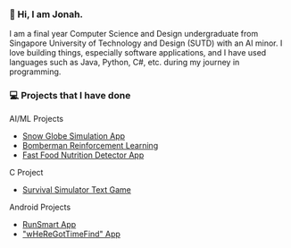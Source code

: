 ### 👋 Hi, I am Jonah. 

I am a final year Computer Science and Design undergraduate from Singapore University of Technology and Design (SUTD) with an AI minor. I love building things, especially software applications, and I have used languages such as Java, Python, C#, etc. during my journey in programming. 

### 💻 Projects that I have done
AI/ML Projects
- [Snow Globe Simulation App](https://github.com/J-onah/SnowGlobe_Project)
- [Bomberman Reinforcement Learning](https://github.com/J-onah/Fast-Food-Nutrition-Detection-Project)
- [Fast Food Nutrition Detector App](https://github.com/J-onah/Fast-Food-Nutrition-Detection-Project)

C Project
- [Survival Simulator Text Game](https://github.com/J-onah/Survival-Simulator)

Android Projects
- [RunSmart App](https://github.com/J-onah/RunSmart)
- ["wHeReGotTimeFind" App](https://github.com/J-onah/wHeReGotTimeFind)


<!--
**J-onah/J-onah** is a ✨ _special_ ✨ repository because its `README.md` (this file) appears on your GitHub profile.

Here are some ideas to get you started:

- 🔭 I’m currently working on ...
- 🌱 I’m currently learning ...
- 👯 I’m looking to collaborate on ...
- 🤔 I’m looking for help with ...
- 💬 Ask me about ...
- 📫 How to reach me: ...
- 😄 Pronouns: ...
- ⚡ Fun fact: ...
-->
